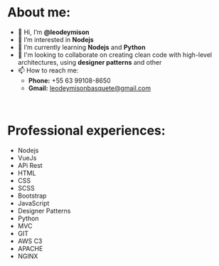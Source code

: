 <strong><h1>About me:</h1></strong>
- 👋 Hi, I’m <strong>@leodeymison</strong>
- 👀 I’m interested in <strong>Nodejs</strong> 
- 🌱 I’m currently learning <strong>Nodejs</strong> and <strong>Python</strong>
- 💞️ I'm looking to collaborate on creating clean code with high-level architectures, using <strong>designer patterns</strong> and other
- 📫 How to reach me: <br>
  - <strong>Phone:</strong> +55 63 99108-8650 <br>
  - <strong>Gmail:</strong> leodeymisonbasquete@gmail.com

<br>
<strong><h1>Professional experiences:</h1></strong>

- Nodejs
- VueJs
- APi Rest
- HTML
- CSS
- SCSS
- Bootstrap
- JavaScript
- Designer Patterns
- Python
- MVC
- GIT
- AWS C3
- APACHE
- NGINX

